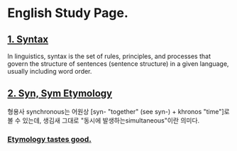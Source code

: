 # English Study Page.



## [1. Syntax](https://en.wikipedia.org/wiki/Syntax)
In linguistics, syntax is the set of rules, principles, and processes that govern the structure of sentences (sentence structure) in a given language, usually including word order.

## [2. Syn, Sym Etymology](https://m.post.naver.com/viewer/postView.nhn?volumeNo=15957726&memberNo=7507724)
형용사 synchronous는 어원상 [syn- "together" (see syn-) + khronos "time"]로 볼 수 있는데, 생김새 그대로 "동시에 발생하는simultaneous"이란 의미다.

### [Etymology tastes good.](https://m.blog.naver.com/PostList.nhn?blogId=eternity9us)
